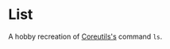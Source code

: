 # List
A hobby recreation of [Coreutils's](https://www.gnu.org/software/coreutils/coreutils.html) command `ls`.